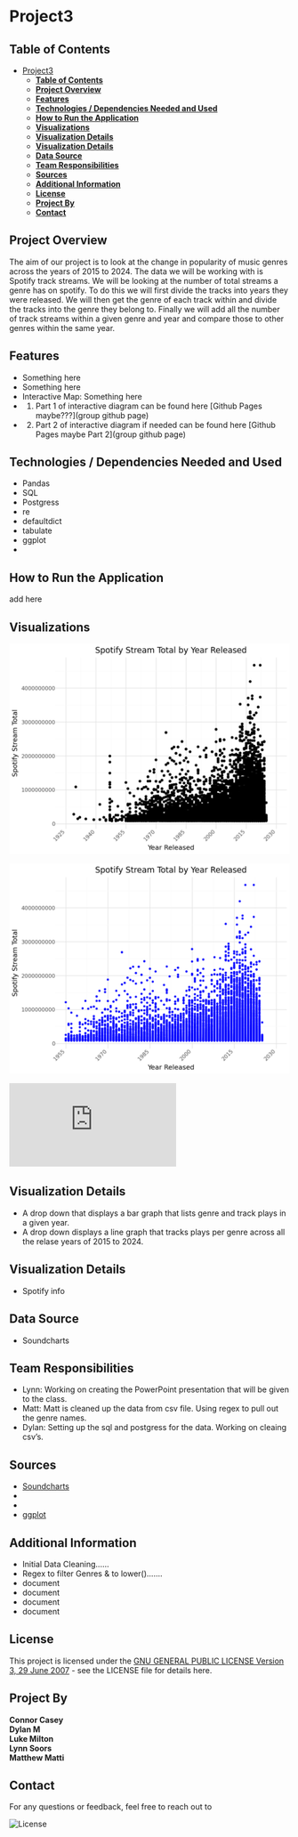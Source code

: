 # Project3

## **Table of Contents**

- [Project3](#project3)
  - [**Table of Contents**](#table-of-contents)
  - [**Project Overview**](#project-overview)
  - [**Features**](#features)
  - [**Technologies / Dependencies Needed and Used**](#technologies--dependencies-needed-and-used)
  - [**How to Run the Application**](#how-to-run-the-application)
  - [**Visualizations**](#visualizations)
  - [**Visualization Details**](#visualization-details)
  - [**Visualization Details**](#visualization-details-1)
  - [**Data Source**](#data-source)
  - [**Team Responsibilities**](#team-responsibilities)
  - [**Sources**](#sources)
  - [**Additional Information**](#additional-information)
  - [**License**](#license)
  - [**Project By**](#project-by)
  - [**Contact**](#contact)

## **Project Overview**
The aim of our project is to look at the change in popularity of music genres across the years of 2015 to 2024. The data we will be working with is Spotify track streams. We will be looking at the number of total streams a genre has on spotify. To do this we will first divide the tracks into years they were released. We will then get the genre of each track within and divide the tracks into the genre they belong to. Finally we will add all the number of track streams within a given genre and year and compare those to other genres within the same year. 


## **Features**
* Something here
* Something here
* Interactive Map: Something here
* 1. Part 1 of interactive diagram can be found here [Github Pages maybe???](group github page)
* 2. Part 2 of interactive diagram if needed can be found here [Github Pages maybe Part 2](group github page)

## **Technologies / Dependencies Needed and Used**
* Pandas
* SQL
* Postgress
* re
* defaultdict
* tabulate
* ggplot
* 

## **How to Run the Application**
add here

## **Visualizations**
![ggplot 1925 - 2030](images/ggplot_1925_2030.svg)

![ggplot 1955 - 2030](images/ggplot_1955_2030.svg)

![Github Pages Interactive map 1](https://miltonluke.github.io/Project3/spotify_stream_total_plot.html)

## **Visualization Details**
- A drop down that displays a bar graph that lists genre and track plays in a given year.
- A drop down displays a line graph that tracks plays per genre across all the relase years of 2015 to 2024.

## **Visualization Details**
- Spotify info
## **Data Source**
  - Soundcharts 

## **Team Responsibilities**
- Lynn: Working on creating the PowerPoint presentation that will be given to the class.
- Matt: Matt is cleaned up the data from csv file. Using regex to pull out the genre names.
- Dylan: Setting up the sql and postgress for the data. Working on cleaing csv’s.



## **Sources**
* [Soundcharts](https://app.soundcharts.com/app/market/tracks?filters=eyJzIjoiYXVkaWVuY2Uuc3BvdGlmeXxkZXNjfG1vbnRofHRvdGFsIiwiZiI6eyJmYyI6IkFMTF9DT1VOVFJJRVMiLCJmdHNnIjoiQUxMX0dFTlJFUyJ9LCJtaSI6W119)
*
*
* [ggplot](https://realpython.com/ggplot-python/)

## **Additional Information**
* Initial Data Cleaning......
* Regex to filter Genres & to lower().......
* document
* document
* document
* document


## **License**
This project is licensed under the [GNU GENERAL PUBLIC LICENSE Version 3, 29 June 2007](./LICENSE) - see the LICENSE file for details here.

## **Project By**
**Connor Casey**<br>
**Dylan M**<br>
**Luke Milton**<br>
**Lynn Soors**<br>
**Matthew Matti**



## **Contact**
For any questions or feedback, feel free to reach out to 

![License](https://img.shields.io/badge/license-GPL%203-blue)
